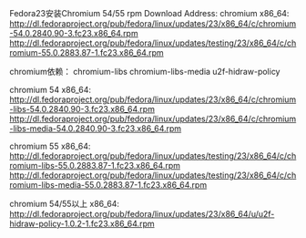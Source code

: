 Fedora23安装Chromium 54/55
rpm Download Address:
chromium x86_64:
http://dl.fedoraproject.org/pub/fedora/linux/updates/23/x86_64/c/chromium-54.0.2840.90-3.fc23.x86_64.rpm
http://dl.fedoraproject.org/pub/fedora/linux/updates/testing/23/x86_64/c/chromium-55.0.2883.87-1.fc23.x86_64.rpm

chromium依赖：
chromium-libs chromium-libs-media u2f-hidraw-policy

chromium 54 x86_64:
http://dl.fedoraproject.org/pub/fedora/linux/updates/23/x86_64/c/chromium-libs-54.0.2840.90-3.fc23.x86_64.rpm
http://dl.fedoraproject.org/pub/fedora/linux/updates/23/x86_64/c/chromium-libs-media-54.0.2840.90-3.fc23.x86_64.rpm

chromium 55 x86_64:
http://dl.fedoraproject.org/pub/fedora/linux/updates/testing/23/x86_64/c/chromium-libs-55.0.2883.87-1.fc23.x86_64.rpm
http://dl.fedoraproject.org/pub/fedora/linux/updates/testing/23/x86_64/c/chromium-libs-media-55.0.2883.87-1.fc23.x86_64.rpm

chromium 54/55以上 x86_64:
http://dl.fedoraproject.org/pub/fedora/linux/updates/23/x86_64/u/u2f-hidraw-policy-1.0.2-1.fc23.x86_64.rpm

